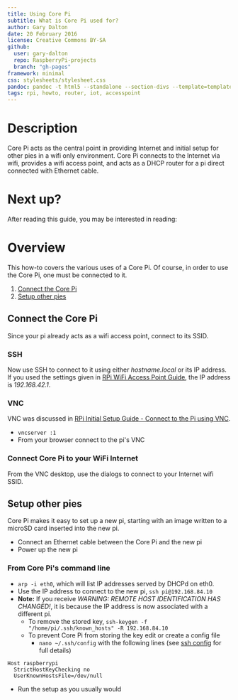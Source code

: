 ```yaml
---
title: Using Core Pi
subtitle: What is Core Pi used for?
author: Gary Dalton
date: 20 February 2016
license: Creative Commons BY-SA
github:
  user: gary-dalton
  repo: RaspberryPi-projects
  branch: "gh-pages"
framework: minimal
css: stylesheets/stylesheet.css
pandoc: pandoc -t html5 --standalone --section-divs --template=template_github.html using_core_pi.md -o using_core_pi.html
tags: rpi, howto, router, iot, accesspoint
---
```

# Description

Core Pi acts as the central point in providing Internet and initial setup for other pies in a wifi only environment. Core Pi connects to the Internet via wifi, provides a wifi access point, and acts as a DHCP router for a pi direct connected with Ethernet cable.

# Next up?

After reading this guide, you may be interested in reading:

# Overview

This how-to covers the various uses of a Core Pi. Of course, in order to use the Core Pi, one must be connected to it.

1. [Connect the Core Pi](#1)
2. [Setup other pies](#2)

## <a name="1"></a>Connect the Core Pi

Since your pi already acts as a wifi access point, connect to its SSID.

### SSH

Now use SSH to connect to it using either _hostname.local_ or its IP address. If you used the settings given in [RPi WiFi Access Point Guide](rpi_wifi_ap.html), the IP address is _192.168.42.1_.

### VNC

VNC was discussed in [RPi Initial Setup Guide - Connect to the Pi using VNC](rpi_initial_setup.html#11).

+ `vncserver :1`
+ From your browser connect to the pi's VNC

### Connect Core Pi to your WiFi Internet

From the VNC desktop, use the dialogs to connect to your Internet wifi SSID.

## <a name="2"></a>Setup other pies

Core Pi makes it easy to set up a new pi, starting with an image written to a microSD card inserted into the new pi.

+ Connect an Ethernet cable between the Core Pi and the new pi
+ Power up the new pi

### From Core Pi's command line

+ `arp -i eth0`, which will list IP addresses served by DHCPd on eth0.
+ Use the IP address to connect to the new pi, `ssh pi@192.168.84.10`
+ **Note:** If you receive _WARNING: REMOTE HOST IDENTIFICATION HAS CHANGED!_, it is because the IP address is now associated with a different pi.
    - To remove the stored key, `ssh-keygen -f "/home/pi/.ssh/known_hosts" -R 192.168.84.10`
    - To prevent Core Pi from storing the key edit or create a config file
        - `nano ~/.ssh/config` with the following lines (see [ssh config](http://linux.die.net/man/5/ssh_config) for full details)

```
Host raspberrypi
  StrictHostKeyChecking no
  UserKnownHostsFile=/dev/null
```

+ Run the setup as you usually would

